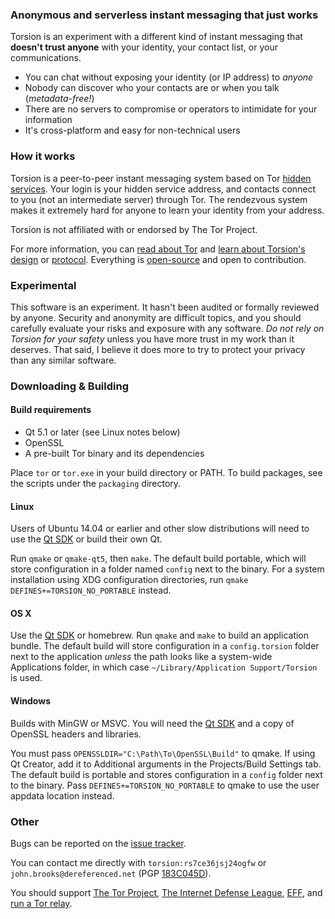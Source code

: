 ### Anonymous and serverless instant messaging that just works
Torsion is an experiment with a different kind of instant messaging that **doesn't trust anyone** with your identity, your contact list, or your communications.

* You can chat without exposing your identity (or IP address) to *anyone*
* Nobody can discover who your contacts are or when you talk (*metadata-free!*)
* There are no servers to compromise or operators to intimidate for your information
* It's cross-platform and easy for non-technical users

### How it works
Torsion is a peer-to-peer instant messaging system based on Tor [hidden services](https://www.torproject.org/docs/hidden-services.html.en). Your login is your hidden service address, and contacts connect to you (not an intermediate server) through Tor. The rendezvous system makes it extremely hard for anyone to learn your identity from your address.

Torsion is not affiliated with or endorsed by The Tor Project.

For more information, you can [read about Tor](https://www.torproject.org/about/overview.html.en) and [learn about Torsion's design](https://github.com/special/torsion/blob/master/doc/design.md) or [protocol](https://github.com/special/torsion/blob/master/doc/protocol.txt). Everything is [open-source](https://github.com/special/torsion/blob/master/LICENSE) and open to contribution.

### Experimental
This software is an experiment. It hasn't been audited or formally reviewed by anyone. Security and anonymity are difficult topics, and you should carefully evaluate your risks and exposure with any software. *Do not rely on Torsion for your safety* unless you have more trust in my work than it deserves. That said, I believe it does more to try to protect your privacy than any similar software.

### Downloading & Building
#### Build requirements
 * Qt 5.1 or later (see Linux notes below)
 * OpenSSL
 * A pre-built Tor binary and its dependencies

Place `tor` or `tor.exe` in your build directory or PATH. To build packages, see the scripts under the `packaging` directory.

#### Linux
Users of Ubuntu 14.04 or earlier and other slow distributions will need to use the [Qt SDK](https://qt-project.org/downloads) or build their own Qt.

Run `qmake` or `qmake-qt5`, then `make`. The default build portable, which will store configuration in a folder named `config` next to the binary. For a system installation using XDG configuration directories, run `qmake DEFINES+=TORSION_NO_PORTABLE` instead.

#### OS X
Use the [Qt SDK](https://qt-project.org/downloads) or homebrew. Run `qmake` and `make` to build an application bundle. The default build will store configuration in a `config.torsion` folder next to the application *unless* the path looks like a system-wide Applications folder, in which case `~/Library/Application Support/Torsion` is used.

#### Windows
Builds with MinGW or MSVC. You will need the [Qt SDK](https://qt-project.org/downloads) and a copy of OpenSSL headers and libraries.

You must pass `OPENSSLDIR="C:\Path\To\OpenSSL\Build"` to qmake. If using Qt Creator, add it to Additional arguments in the Projects/Build Settings tab. The default build is portable and stores configuration in a `config` folder next to the binary. Pass `DEFINES+=TORSION_NO_PORTABLE` to qmake to use the user appdata location instead.

### Other
Bugs can be reported on the [issue tracker](https://github.com/special/torsion/issues).

You can contact me directly with `torsion:rs7ce36jsj24ogfw` or `john.brooks@dereferenced.net` (PGP [183C045D](http://pgp.mit.edu/pks/lookup?op=get&search=0xFF97C53F183C045D)).

You should support [The Tor Project](https://www.torproject.org/donate/donate.html.en), [The Internet Defense League](https://www.internetdefenseleague.org/), [EFF](https://www.eff.org/), and [run a Tor relay](https://www.torproject.org/docs/tor-relay-debian.html.en).
